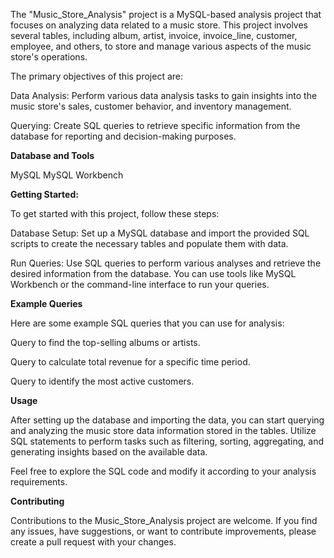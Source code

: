 The "Music_Store_Analysis" project is a MySQL-based analysis project that focuses on analyzing data related to a music store. This project involves several tables, including album, artist, invoice, invoice_line, customer, employee, and others, to store and manage various aspects of the music store's operations.

The primary objectives of this project are:

Data Analysis: Perform various data analysis tasks to gain insights into the music store's sales, customer behavior, and inventory management.

Querying: Create SQL queries to retrieve specific information from the database for reporting and decision-making purposes.

**Database and Tools**

MySQL
MySQL Workbench


**Getting Started:**

To get started with this project, follow these steps:

Database Setup: Set up a MySQL database and import the provided SQL scripts to create the necessary tables and populate them with data.

Run Queries: Use SQL queries to perform various analyses and retrieve the desired information from the database. You can use tools like MySQL Workbench or the command-line interface to run your queries.

**Example Queries**

Here are some example SQL queries that you can use for analysis:

Query to find the top-selling albums or artists.

Query to calculate total revenue for a specific time period.

Query to identify the most active customers.

**Usage**

After setting up the database and importing the data, you can start querying and analyzing the music store data information stored in the tables. Utilize SQL statements to perform tasks such as filtering, sorting, aggregating, and generating insights based on the available data.

Feel free to explore the SQL code and modify it according to your analysis requirements.

**Contributing**

Contributions to the Music_Store_Analysis project are welcome. If you find any issues, have suggestions, or want to contribute improvements, please create a pull request with your changes.
